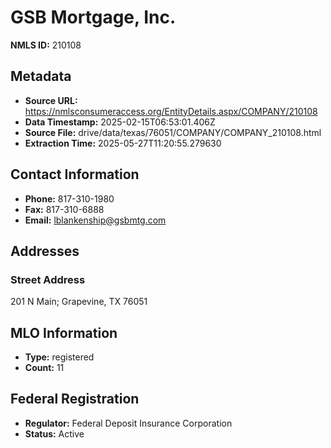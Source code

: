 # GSB Mortgage, Inc.

**NMLS ID:** 210108

## Metadata
- **Source URL:** https://nmlsconsumeraccess.org/EntityDetails.aspx/COMPANY/210108
- **Data Timestamp:** 2025-02-15T06:53:01.406Z
- **Source File:** drive/data/texas/76051/COMPANY/COMPANY_210108.html
- **Extraction Time:** 2025-05-27T11:20:55.279630

## Contact Information
- **Phone:** 817-310-1980
- **Fax:** 817-310-6888
- **Email:** lblankenship@gsbmtg.com

## Addresses
### Street Address
201 N Main; Grapevine, TX 76051

## MLO Information
- **Type:** registered
- **Count:** 11

## Federal Registration
- **Regulator:** Federal Deposit Insurance Corporation
- **Status:** Active
